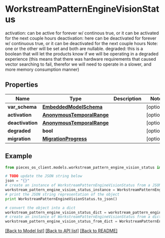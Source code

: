 # WorkstreamPatternEngineVisionStatus

activation: can be active for forever w/ continous true, or it can be activated for the next couple hours  deactivation: here can be deactivated for forever w/ continuous true, or it can be deactivated for the next couple hours  Note: one or the other will be set and both are nullable.  degraded: this is a boolean that will let the products know if we will be operating in a degraded experience (this            means that there was hardware requirements that caused vector searching to fail, therefor we will need to operate           in a slower, and more memory consumption manner)

## Properties
Name | Type | Description | Notes
------------ | ------------- | ------------- | -------------
**var_schema** | [**EmbeddedModelSchema**](EmbeddedModelSchema.md) |  | [optional] 
**activation** | [**AnonymousTemporalRange**](AnonymousTemporalRange.md) |  | [optional] 
**deactivation** | [**AnonymousTemporalRange**](AnonymousTemporalRange.md) |  | [optional] 
**degraded** | **bool** |  | [optional] 
**migration** | [**MigrationProgress**](MigrationProgress.md) |  | [optional] 

## Example

```python
from pieces_os_client.models.workstream_pattern_engine_vision_status import WorkstreamPatternEngineVisionStatus

# TODO update the JSON string below
json = "{}"
# create an instance of WorkstreamPatternEngineVisionStatus from a JSON string
workstream_pattern_engine_vision_status_instance = WorkstreamPatternEngineVisionStatus.from_json(json)
# print the JSON string representation of the object
print WorkstreamPatternEngineVisionStatus.to_json()

# convert the object into a dict
workstream_pattern_engine_vision_status_dict = workstream_pattern_engine_vision_status_instance.to_dict()
# create an instance of WorkstreamPatternEngineVisionStatus from a dict
workstream_pattern_engine_vision_status_from_dict = WorkstreamPatternEngineVisionStatus.from_dict(workstream_pattern_engine_vision_status_dict)
```
[[Back to Model list]](../README.md#documentation-for-models) [[Back to API list]](../README.md#documentation-for-api-endpoints) [[Back to README]](../README.md)


